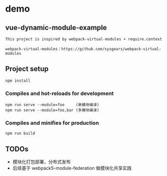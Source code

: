 # demo

## vue-dynamic-module-example
```
This project is inspired by webpack-virtual-modules + require.context

webpack-virtual-modules：https://github.com/sysgears/webpack-virtual-modules
```

## Project setup
```
npm install
```

### Compiles and hot-reloads for development
```
npm run serve --module=foo     (单模块编译)
npm run serve --module=foo,bar (多模块编译)
```

### Compiles and minifies for production
```
npm run build
```

## TODOs

- 模块化打包部署，分布式发布
- 后续基于 webpack5-module-federation 做模块化共享实践
